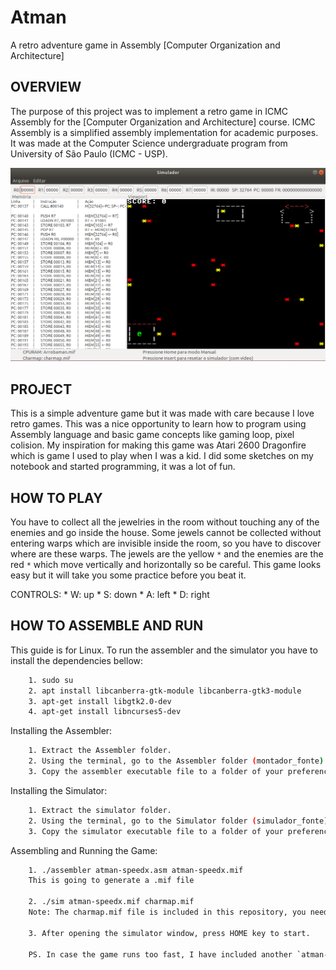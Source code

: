 # Atman
A retro adventure game in Assembly [Computer Organization and Architecture]

OVERVIEW
--------------------------------------------------
The purpose of this project was to implement a retro game in ICMC Assembly for the [Computer Organization and Architecture] course. ICMC Assembly is a simplified assembly implementation for academic purposes. It was made at the Computer Science undergraduate program from University of São Paulo (ICMC - USP).

![Screenshot 1](img/img1.png)

PROJECT
--------------------------------------------------
This is a simple adventure game but it was made with care because I love retro games.
This was a nice opportunity to learn how to program using Assembly language and basic game concepts like gaming loop, pixel colision.
My inspiration for making this game was Atari 2600 Dragonfire which is game I used to play when I was a kid.
I did some sketches on my notebook and started programming, it was a lot of fun.

HOW TO PLAY
--------------------------------------------------
You have to collect all the jewelries in the room without touching any of the enemies and go inside the house.
Some jewels cannot be collected without entering warps which are invisible inside the room, so you have to discover where are these warps.
The jewels are the yellow `*` and the enemies are the red `*` which move vertically and horizontally so be careful.
This game looks easy but it will take you some practice before you beat it.

CONTROLS:
	* W: up
	* S: down
	* A: left
	* D: right

HOW TO ASSEMBLE AND RUN
--------------------------------------------------
This guide is for Linux.
To run the assembler and the simulator you have to install the dependencies bellow:

```bash
	1. sudo su
	2. apt install libcanberra-gtk-module libcanberra-gtk3-module
	3. apt-get install libgtk2.0-dev
	4. apt-get install libncurses5-dev
```

Installing the Assembler:
```bash
	1. Extract the Assembler folder.
	2. Using the terminal, go to the Assembler folder (montador_fonte) and compile it through the command `gcc *.c -o assembler`
	3. Copy the assembler executable file to a folder of your preference.
```

Installing the Simulator:
```bash
	1. Extract the simulator folder.
	2. Using the terminal, go to the Simulator folder (simulador_fonte) and compile it through the command `sh compila.sh`
	3. Copy the simulator executable file to a folder of your preference.
```

Assembling and Running the Game:
```bash
	1. ./assembler atman-speedx.asm atman-speedx.mif
	This is going to generate a .mif file

	2. ./sim atman-speedx.mif charmap.mif
	Note: The charmap.mif file is included in this repository, you need to extract it.

	3. After opening the simulator window, press HOME key to start.

	PS. In case the game runs too fast, I have included another `atman-speedx.asm` file with a speed correction, so please try them both.
```